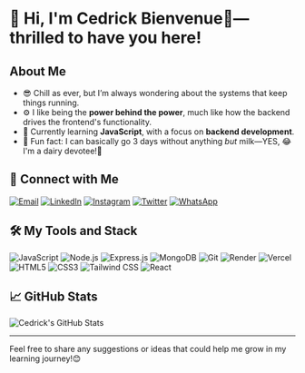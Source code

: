# 👋 Hi, I'm Cedrick Bienvenue🙂—thrilled to have you here!  

## About Me
- 😎 Chill as ever, but I’m always wondering about the systems that keep things running.  
- ⚙️ I like being the **power behind the power**, much like how the backend drives the frontend's functionality.
- 🔭 Currently learning **JavaScript**, with a focus on **backend development**.
- 🥛 Fun fact: I can basically go 3 days without anything *but* milk—YES, 😂I'm a dairy devotee!🐄
 
## 🔗 Connect with Me  
[![Email](https://img.shields.io/badge/Email-D14836?style=for-the-badge&logo=gmail&logoColor=white)](mailto:cedrick13bienvenue@gmail.com)  [![LinkedIn](https://img.shields.io/badge/LinkedIn-0077B5?style=for-the-badge&logo=linkedin&logoColor=white)](https://www.linkedin.com/in/cedrick-bienvenue-256317298/)  [![Instagram](https://img.shields.io/badge/Instagram-E4405F?style=for-the-badge&logo=instagram&logoColor=white)](https://www.instagram.com/cedrick13bienvenue/)  [![Twitter](https://img.shields.io/badge/Twitter-1DA1F2?style=for-the-badge&logo=twitter&logoColor=white)](https://twitter.com/cedrique_13)  [![WhatsApp](https://img.shields.io/badge/WhatsApp-25D366?style=for-the-badge&logo=whatsapp&logoColor=white)](https://wa.me/250784667128)  


## 🛠️ My Tools and Stack  

![JavaScript](https://img.shields.io/badge/JavaScript-F7DF1E?style=for-the-badge&logo=javascript&logoColor=black)  ![Node.js](https://img.shields.io/badge/Node.js-339933?style=for-the-badge&logo=node.js&logoColor=white)  ![Express.js](https://img.shields.io/badge/Express.js-000000?style=for-the-badge&logo=express&logoColor=white)  ![MongoDB](https://img.shields.io/badge/MongoDB-47A248?style=for-the-badge&logo=mongodb&logoColor=white)  ![Git](https://img.shields.io/badge/Git-F05032?style=for-the-badge&logo=git&logoColor=white)  ![Render](https://img.shields.io/badge/Render-46E3B7?style=for-the-badge&logo=render&logoColor=white)  ![Vercel](https://img.shields.io/badge/Vercel-000000?style=for-the-badge&logo=vercel&logoColor=white)  ![HTML5](https://img.shields.io/badge/HTML5-E34F26?style=for-the-badge&logo=html5&logoColor=white)  ![CSS3](https://img.shields.io/badge/CSS3-1572B6?style=for-the-badge&logo=css3&logoColor=white)  ![Tailwind CSS](https://img.shields.io/badge/Tailwind_CSS-06B6D4?style=for-the-badge&logo=tailwindcss&logoColor=white)  ![React](https://img.shields.io/badge/React-61DAFB?style=for-the-badge&logo=React&logoColor=black)


## 📈 GitHub Stats

![Cedrick's GitHub Stats](https://github-readme-stats.vercel.app/api?username=cedrick13bienvenue&show_icons=true&theme=radical)

---

Feel free to share any suggestions or ideas that could help me grow in my learning journey!😊
